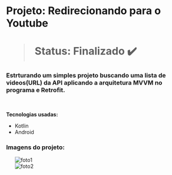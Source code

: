 <h1> Projeto: Redirecionando para o Youtube <h1> 

  > Status: Finalizado ✔️
  
  ### Estrturando um simples projeto buscando uma lista de videos(URL) da API aplicando a arquitetura MVVM no programa e Retrofit.
  
  <br>
  
  <strong>Tecnologias usadas: </strong>
   + Kotlin
   + Android 
  
  
   ### Imagens do projeto:
  

&nbsp;&nbsp;&nbsp;&nbsp;&nbsp;&nbsp;![foto1](https://user-images.githubusercontent.com/79876042/148781362-786dbe84-8301-4a7f-9073-d558c51b790b.png)
  <br>
&nbsp;&nbsp;&nbsp;&nbsp;&nbsp;&nbsp;![foto2](https://user-images.githubusercontent.com/79876042/148781429-e9748d99-637b-4f71-8b3a-733fee1b65d6.png)

